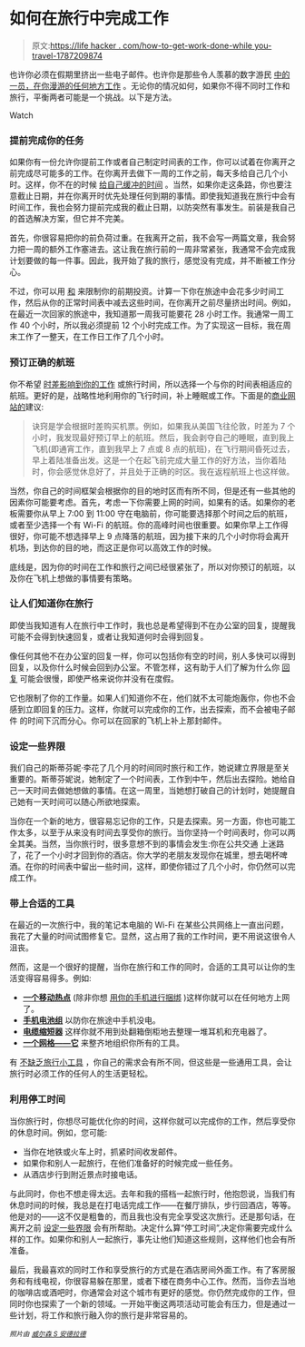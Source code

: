 # 如何在旅行中完成工作

> 原文:[https://life hacker . com/how-to-get-work-done-while you-travel-1787209874](https://lifehacker.com/how-to-get-work-done-while-you-travel-1787209874)

也许你必须在假期里挤出一些电子邮件。也许你是那些令人羡慕的数字游民 [中的一员，在你漫游的任何地方工作](https://lifehacker.com/what-you-should-know-if-you-want-to-work-remotely-and-t-1783928805) 。无论你的情况如何，如果你不得不同时工作和旅行，平衡两者可能是一个挑战。以下是方法。

Watch

### 提前完成你的任务

如果你有一份允许你提前工作或者自己制定时间表的工作，你可以试着在你离开之前完成尽可能多的工作。在你离开去做下一周的工作之前，每天多给自己几个小时。这样，你不在的时候 [给自己缓冲的时间](https://lifehacker.com/why-you-need-more-buffers-in-your-schedule-5463555) 。当然，如果你走这条路，你也要注意截止日期，并在你离开时优先处理任何到期的事情。即使我知道我在旅行中会有时间工作，我也会努力提前完成我的截止日期，以防突然有事发生。前装是我自己的首选解决方案，但它并不完美。

首先，你很容易把你的前负荷过重。在我离开之前，我不会写一两篇文章，我会努力把一周的额外工作塞进去。这让我在旅行前的一周非常紧张，我通常不会完成我计划要做的每一件事。因此，我开始了我的旅行，感觉没有完成，并不断被工作分心。

不过，你可以用 [和](https://lifehacker.com/manage-your-time-like-a-budget-5944942) 来限制你的前期投资。计算一下你在旅途中会花多少时间工作，然后从你的正常时间表中减去这些时间，在你离开之前尽量挤出时间。例如，在最近一次回家的旅途中，我知道那一周我可能要花 28 小时工作。我通常一周工作 40 个小时，所以我必须提前 12 个小时完成工作。为了实现这一目标，我在周末工作了一整天，在工作日工作了几个小时。

### 预订正确的航班

你不希望 [时差影响到你的工作](http://lifehacker.com/the-truth-about-jet-lag-and-how-to-overcome-it-1575151287) 或旅行时间，所以选择一个与你的时间表相适应的航班。更好的是，战略性地利用你的飞行时间，补上睡眠或工作。下面是的[商业网站的](https://unreasonable.is/how-to-gyshido-while-traveling/)建议:

> 诀窍是学会根据时差购买机票。例如，如果我从美国飞往伦敦，时差为 7 个小时，我发现最好预订早上的航班。然后，我会剥夺自己的睡眠，直到我上飞机(即通宵工作，直到我早上 7 点或 8 点的航班)，在飞行期间昏死过去，早上着陆准备出发。这是一个在起飞前完成大量工作的好方法，当你着陆时，你会感觉休息好了，并且处于正确的时区。我在返程航班上也这样做。

当然，你自己的时间框架会根据你的目的地时区而有所不同，但是还有一些其他的因素你可能要考虑。首先，考虑一下你需要上网的时间，如果有的话。如果你的老板需要你从早上 7:00 到 11:00 守在电脑前，你可能要选择那个时间之后的航班，或者至少选择一个有 Wi-Fi 的航班。你的高峰时间也很重要。如果你早上工作得很好，你可能不想选择早上 9 点降落的航班，因为接下来的几个小时你将会离开机场，到达你的目的地，而这正是你可以高效工作的时候。

底线是，因为你的时间在工作和旅行之间已经很紧张了，所以对你预订的航班，以及你在飞机上想做的事情要有策略。

### 让人们知道你在旅行

即使当我知道有人在旅行中工作时，我也总是希望得到不在办公室的回复，提醒我可能不会得到快速回复，或者让我知道何时会得到回复。

像任何其他不在办公室的回复一样，你可以包括你有空的时间，别人多快可以得到回复，以及你什么时候会回到办公室。不管怎样，这有助于人们了解为什么你 [回复](https://lifehacker.com/set-your-out-of-office-email-a-day-early-to-give-yourse-1784844822) 可能会很慢，即使严格来说你并没有在度假。

它也限制了你的工作量。如果人们知道你不在，他们就不太可能炮轰你，你也不会感到立即回复的压力。这样，你就可以完成你的工作，出去探索，而不会被电子邮件 的时间下沉而分心。你可以在回家的飞机上补上那封邮件。

### 设定一些界限

我们自己的斯蒂芬妮·李花了几个月的时间同时旅行和工作，她说建立界限是至关重要的。斯蒂芬妮说，她制定了一个时间表，工作到中午，然后出去探险。她给自己一天时间去做她想做的事情。在这一周里，当她想打破自己的计划时，她提醒自己她有一天时间可以随心所欲地探索。

当你在一个新的地方，很容易忘记你的工作，只是去探索。另一方面，你也可能工作太多，以至于从来没有时间去享受你的旅行。当你坚持一个时间表时，你可以两全其美。当然，当你旅行时，很多意想不到的事情会发生:你在公共交通 上迷路了，花了一个小时才回到你的酒店。你大学的老朋友发现你在城里，想去喝杯啤酒。在你的时间表中留出一些时间，这样，即使你错过了几个小时，你仍然可以完成工作。

### 带上合适的工具

在最近的一次旅行中，我的笔记本电脑的 Wi-Fi 在某些公共网络上一直出问题，我花了大量的时间试图修复它。显然，这占用了我的工作时间，更不用说这很令人沮丧。

然而，这是一个很好的提醒，当你在旅行和工作的同时，合适的工具可以让你的生活变得容易得多。例如:

*   [**一个移动热点**](http://lifehacker.com/five-best-mobile-hotspots-1523254435) (除非你想 [用你的手机进行捆绑](http://lifehacker.com/why-should-i-buy-a-hotspot-when-i-can-just-tether-to-my-1576789744) )这样你就可以在任何地方上网了。
*   [**手机电池组**](http://lifehacker.com/best-external-battery-pack-phone-charger-509473009) 以防你在旅途中手机没电。
*   [**电缆缩短器**](http://lifehacker.com/applecores-keep-all-your-cables-tangle-free-for-just-a-5805614) 这样你就不用到处翻箱倒柜地去整理一堆耳机和充电器了。
*   [**一个网格——它**](https://lifehacker.com/grid-it-keeps-your-bag-tidy-and-organized-5591929) 来整齐地组织你所有的工具。

有 [不缺乏旅行小工具](http://lifehacker.com/give-the-gift-of-portability-with-these-travel-organiza-5960745#_ga=1.120061515.299450476.1475114420) ，你自己的需求会有所不同，但这些是一些通用工具，会让旅行时必须工作的任何人的生活更轻松。

### 利用停工时间

当你旅行时，你想尽可能优化你的时间，这样你就可以完成你的工作，然后享受你的休息时间。例如，您可能:

*   当你在地铁或火车上时，抓紧时间收发邮件。
*   如果你和别人一起旅行，在他们准备好的时候完成一些任务。
*   从酒店步行到附近景点时接电话。

与此同时，你也不想走得太远。去年和我的搭档一起旅行时，他抱怨说，当我们有休息时间的时候，我总是在打电话完成工作——在餐厅排队，步行回酒店，等等。他是对的——这不仅是粗鲁的，而且我也没有完全享受这次旅行。还是那句话，在离开之前 [设定一些界限](http://lifehacker.com/instead-of-work-life-balance-try-focusing-on-boundarie-1784404146) 会有所帮助。决定什么算“停工时间”,决定你需要完成什么样的工作。如果你和别人一起旅行，事先让他们知道这些规则，这样他们也会有所准备。

最后，我最喜欢的同时工作和享受旅行的方式是在酒店房间外面工作。有了客房服务和有线电视，你很容易躲在那里，或者下楼在商务中心工作。然而，当你去当地的咖啡店或酒吧时，你通常会对这个城市有更好的感觉。你仍然完成你的工作，但同时你也探索了一个新的领域。一开始平衡这两项活动可能会有压力，但是通过一些计划，将工作和旅行融入你的旅行是非常容易的。

<small>*照片由*</small> [<small>*威尔森 S 安德拉德*</small>](https://www.flickr.com/photos/will_spark/8603567984)